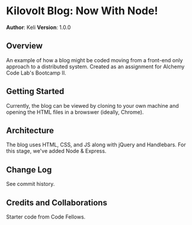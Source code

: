 # Kilovolt Blog: Now With Node!

**Author**: Keli
**Version**: 1.0.0

## Overview
An example of how a blog might be coded moving from a front-end only approach to a distributed system. Created as an assignment for Alchemy Code Lab's Bootcamp II.

## Getting Started
Currently, the blog can be viewed by cloning to your own machine and opening the HTML files in a browswer (ideally, Chrome).

## Architecture
The blog uses HTML, CSS, and JS along with jQuery and Handlebars. For this stage, we've added Node & Express.

## Change Log
See commit history.

## Credits and Collaborations
Starter code from Code Fellows.
